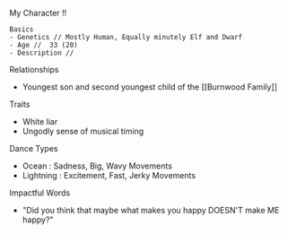 
My Character !!

	Basics
	- Genetics // Mostly Human, Equally minutely Elf and Dwarf
	- Age //  33 (20)
	- Description // 


Relationships
- Youngest son and second youngest child of the [[Burnwood Family]]


Traits
* White liar
* Ungodly sense of musical timing


Dance Types
- Ocean : Sadness, Big, Wavy Movements
- Lightning : Excitement, Fast, Jerky Movements


Impactful Words
- "Did you think that maybe what makes you happy DOESN'T make ME happy?"
